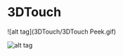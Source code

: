 # 3DTouch

![alt tag](3DTouch/3DTouch Peek.gif)

![alt tag](https://github.com/g-enius/CCNavigationBar/blob/master/forceTouch.gif)

